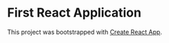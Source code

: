 # First React Application

This project was bootstrapped with [Create React App](https://github.com/facebook/create-react-app).


